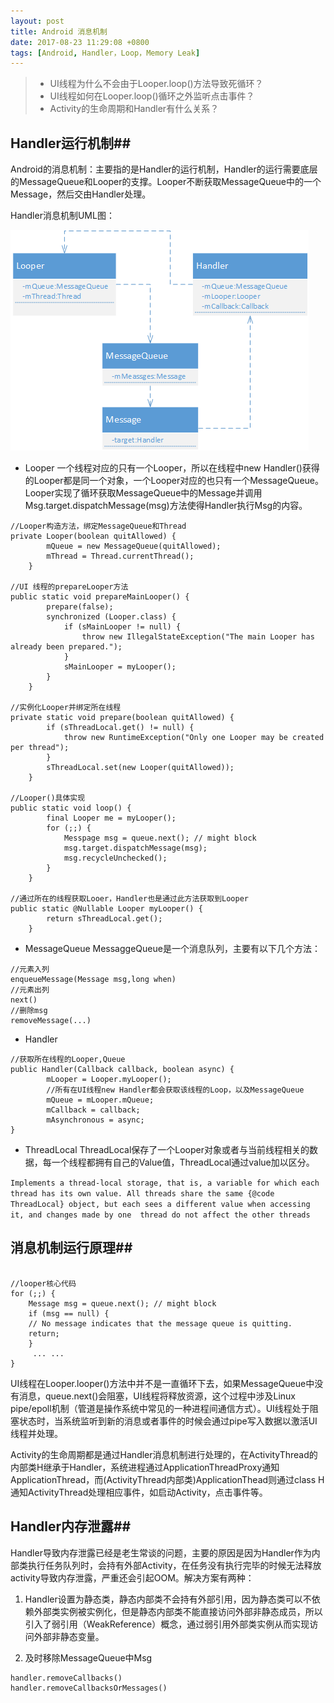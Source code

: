 ```yaml
---
layout: post
title: Android 消息机制
date: 2017-08-23 11:29:08 +0800
tags: [Android, Handler，Loop，Memory Leak]
---
```


> * UI线程为什么不会由于Looper.loop()方法导致死循环？
> * UI线程如何在Looper.loop()循环之外监听点击事件？
> * Activity的生命周期和Handler有什么关系？

## Handler运行机制##
Android的消息机制：主要指的是Handler的运行机制，Handler的运行需要底层的MessageQueue和Looper的支撑。Looper不断获取MessageQueue中的一个Message，然后交由Handler处理。

Handler消息机制UML图：
 
![关系图](https://raw.githubusercontent.com/mupu-mupu/mupu-mupu.github.io/master/image-data/android-handler/handler.png)


 - Looper
一个线程对应的只有一个Looper，所以在线程中new Handler()获得的Looper都是同一个对象，一个Looper对应的也只有一个MessageQueue。Looper实现了循环获取MessageQueue中的Message并调用Msg.target.dispatchMessage(msg)方法使得Handler执行Msg的内容。

```
//Looper构造方法，绑定MessageQueue和Thread
private Looper(boolean quitAllowed) {
        mQueue = new MessageQueue(quitAllowed);
        mThread = Thread.currentThread();
    }

//UI 线程的prepareLooper方法
public static void prepareMainLooper() {
        prepare(false);
        synchronized (Looper.class) {
            if (sMainLooper != null) {
                throw new IllegalStateException("The main Looper has already been prepared.");
            }
            sMainLooper = myLooper();
        }
    }

//实例化Looper并绑定所在线程
private static void prepare(boolean quitAllowed) {
        if (sThreadLocal.get() != null) {
            throw new RuntimeException("Only one Looper may be created per thread");
        }
        sThreadLocal.set(new Looper(quitAllowed));
    }

//Looper()具体实现
public static void loop() {
        final Looper me = myLooper();
        for (;;) {
            Messpage msg = queue.next(); // might block
            msg.target.dispatchMessage(msg);
            msg.recycleUnchecked();
        }
    }

//通过所在的线程获取Looer，Handler也是通过此方法获取到Looper
public static @Nullable Looper myLooper() {
        return sThreadLocal.get();
    }

```

 - MessageQueue
MessaggeQueue是一个消息队列，主要有以下几个方法：

```
//元素入列
enqueueMessage(Message msg,long when)
//元素出列
next()
//删除msg
removeMessage(...)

```

 - Handler

```
//获取所在线程的Looper,Queue
public Handler(Callback callback, boolean async) {
        mLooper = Looper.myLooper();
        //所有在UI线程new Handler都会获取该线程的Loop，以及MessageQueue
        mQueue = mLooper.mQueue;
        mCallback = callback;
        mAsynchronous = async;
}

```

 - ThreadLocal
 ThreadLocal保存了一个Looper对象或者与当前线程相关的数据，每一个线程都拥有自己的Value值，ThreadLocal通过value加以区分。

 `Implements a thread-local storage, that is, a variable for which each thread has its own value. All threads share the same {@code ThreadLocal} object, but each sees a different value when accessing it, and changes made by one  thread do not affect the other threads`

## 消息机制运行原理##

```

//looper核心代码
for (;;) {
    Message msg = queue.next(); // might block
    if (msg == null) {
    // No message indicates that the message queue is quitting.
    return;
    }
     ... ...
}

```

UI线程在Looper.looper()方法中并不是一直循环下去，如果MessageQueue中没有消息，queue.next()会阻塞，UI线程将释放资源，这个过程中涉及Linux pipe/epoll机制（管道是操作系统中常见的一种进程间通信方式）。UI线程处于阻塞状态时，当系统监听到新的消息或者事件的时候会通过pipe写入数据以激活UI线程并处理。

Activity的生命周期都是通过Handler消息机制进行处理的，在ActivityThread的内部类H继承于Handler，系统进程通过ApplicationThreadProxy通知ApplicationThread，而(ActivityThread内部类)ApplicationThead则通过class H通知ActivityThread处理相应事件，如启动Activity，点击事件等。

## Handler内存泄露##

Handler导致内存泄露已经是老生常谈的问题，主要的原因是因为Handler作为内部类执行任务队列时，会持有外部Activity，在任务没有执行完毕的时候无法释放activity导致内存泄露，严重还会引起OOM。解决方案有两种：

 1. Handler设置为静态类，静态内部类不会持有外部引用，因为静态类可以不依赖外部类实例被实例化，但是静态内部类不能直接访问外部非静态成员，所以引入了弱引用（WeakReference）概念，通过弱引用外部类实例从而实现访问外部非静态变量。

 2. 及时移除MessageQueue中Msg
 ```
 handler.removeCallbacks()
 handler.removeCallbacksOrMessages()
 ```

[jekyll-docs]: http://jekyllrb.com/docs/home
[jekyll-gh]:   https://github.com/jekyll/jekyll
[jekyll-talk]: https://talk.jekyllrb.com/
  

 
 
  
 
 
 
